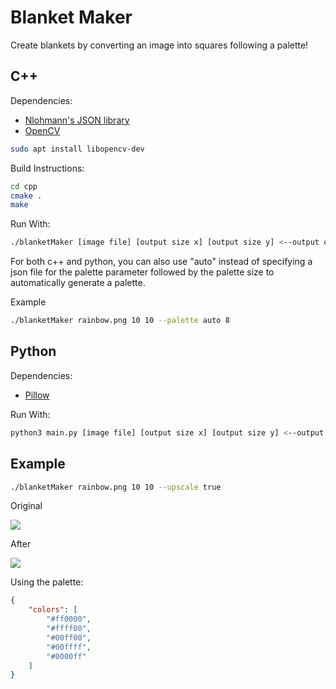 # Blanket Maker

Create blankets by converting an image into squares following a palette!

## C++
Dependencies:
- [Nlohmann's JSON library](https://github.com/nlohmann/json)
- [OpenCV](https://opencv.org/)

```bash
sudo apt install libopencv-dev
```

Build Instructions:
```bash
cd cpp
cmake .
make
```

Run With:
```bash
./blanketMaker [image file] [output size x] [output size y] <--output outputFile> <--palette paletteFile> <--upscale true/false> <--textfile filename>
```
For both c++ and python, you can also use "auto" instead of specifying a json file for the palette parameter followed by the palette size to automatically generate a palette.

Example
```bash
./blanketMaker rainbow.png 10 10 --palette auto 8
```

## Python

Dependencies:
- [Pillow](https://github.com/python-pillow/Pillow/)

Run With:
```bash
python3 main.py [image file] [output size x] [output size y] <--output outputFile> <--palette paletteFile> <--upscale true/false> <--textfile filename>
```


## Example
```bash
./blanketMaker rainbow.png 10 10 --upscale true
```

Original

![][original]

After

![][output]

Using the palette:
```json
{
	"colors": [
		"#ff0000",
		"#ffff00",
		"#00ff00",
		"#00ffff",
		"#0000ff"
	]
}
```

[original]: <https://media.discordapp.net/attachments/1202064667799724065/1202067164140408903/rainbow.png>
[output]: <https://media.discordapp.net/attachments/1202064667799724065/1202067164442669086/bar.png>
